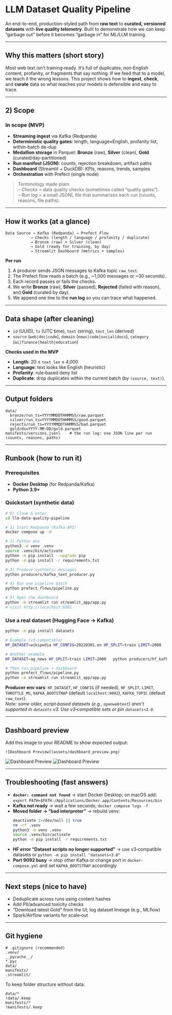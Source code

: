 # LLM Dataset Quality Pipeline

An end-to-end, production-styled path from **raw text** to **curated, versioned datasets** with **live quality telemetry**. Built to demonstrate how we can keep “garbage out” before it becomes “garbage in” for ML/LLM training.

---

## Why this matters (short story)
Most web text isn’t training‑ready. It’s full of duplicates, non‑English content, profanity, or fragments that say nothing. 
If we feed that to a model, we teach it the wrong lessons. This project shows how to **ingest**, **check**, and **curate** data 
so what reaches your models is defensible and easy to trace.

---

## 2) Scope
### In scope (MVP)
- **Streaming ingest** via Kafka (Redpanda)
- **Deterministic quality gates**: length, language≈English, profanity list, within-batch de-dup
- **Medallion storage** in Parquet: **Bronze** (raw), **Silver** (clean), **Gold** (curated/day-partitioned)
- **Run manifest (JSON)**: counts, rejection breakdown, artifact paths
- **Dashboard** (Streamlit + DuckDB): KPIs, reasons, trends, samples
- **Orchestration** with Prefect (single node)

> Terminology made plain:  
> – *Checks* = data quality checks (sometimes called “quality gates”).  
> – *Run log* = a small JSONL file that summarizes each run (counts, reasons, file paths).

---

## How it works (at a glance)
```
Data Source → Kafka (Redpanda) → Prefect Flow
           → Checks (length / language / profanity / duplicate)
           → Bronze (raw) + Silver (clean)
           → Gold (ready for training, by day)
           → Streamlit Dashboard (metrics + samples)
```

**Per run**
1) A producer sends JSON messages to Kafka topic `raw_text`.  
2) The Prefect flow reads a batch (e.g., ~1,000 messages or ~30 seconds).  
3) Each record passes or fails the checks.  
4) We write **Bronze** (raw), **Silver** (passed), **Rejected** (failed with reason), and **Gold** (curated by day).  
5) We append one line to the **run log** so you can trace what happened.

---

## Data shape (after cleaning)
- `id` (UUID), `ts` (UTC time), `text` (string), `text_len` (derived)  
- `source` (`web|doc|code`), `domain` (`news|code|social|docs`), `category` (`ai|finance|health|education`)

**Checks used in the MVP**
- **Length**: 20 ≤ `text_len` ≤ 4,000  
- **Language**: text looks like English (heuristic)  
- **Profanity**: rule‑based deny list  
- **Duplicate**: drop duplicates within the current batch (by `(source, text)`).

---

## Output folders
```
data/
  bronze/run_ts=YYYYMMDDTHHMMSS/raw.parquet
  silver/run_ts=YYYYMMDDTHHMMSS/good.parquet
  rejects/run_ts=YYYYMMDDTHHMMSS/bad.parquet
  gold/ds=YYYY-MM-DD/gold.parquet
manifests/versions.jsonl    # the run log: one JSON line per run (counts, reasons, paths)
```

---

## Runbook (how to run it)

### Prerequisites
- **Docker Desktop** (for Redpanda/Kafka)
- **Python 3.9+**

### Quickstart (synthetic data)
```bash
# 0) Clone & enter
cd llm-data-quality-pipeline

# 1) Start Redpanda (Kafka API)
docker compose up -d

# 2) Python env
python3 -m venv .venv
source .venv/bin/activate
python -m pip install --upgrade pip
python -m pip install -r requirements.txt

# 3) Produce synthetic messages
python producers/kafka_text_producer.py

# 4) Run one pipeline batch
python prefect_flows/pipeline.py

# 5) Open the dashboard
python -m streamlit run streamlit_app/app.py
# visit http://localhost:8501
```

### Use a real dataset (Hugging Face → Kafka)
```bash
python -m pip install datasets

# Example (v3-compatible)
HF_DATASET=wikipedia HF_CONFIG=20220301.en HF_SPLIT=train LIMIT=2000   python producers/hf_kafka_producer.py

# Another example
HF_DATASET=ag_news HF_SPLIT=train LIMIT=2000   python producers/hf_kafka_producer.py

# Then run pipeline + dashboard
python prefect_flows/pipeline.py
python -m streamlit run streamlit_app/app.py
```

**Producer env vars**: `HF_DATASET`, `HF_CONFIG` (if needed), `HF_SPLIT`, `LIMIT`, `THROTTLE_MS`, 
`KAFKA_BOOTSTRAP` (default `localhost:9092`), `KAFKA_TOPIC` (default `raw_text`).  
*Note: some older, script‑based datasets (e.g., `openwebtext`) aren’t supported in `datasets` v3. Use v3‑compatible sets or pin `datasets<3.0`.*

---

## Dashboard preview
Add this image to your README to show expected output:
```
![Dashboard Preview](assets/dashboard_preview.png)
```

![Dashboard Preview](assets/MVP-Screenshot-1.png)
![Dashboard Preview](assets/MVP-Screenshot-2.png)

---

## Troubleshooting (fast answers)
- **`docker: command not found`** → start Docker Desktop; on macOS add:  
  `export PATH=$PATH:/Applications/Docker.app/Contents/Resources/bin`
- **Kafka not ready** → wait a few seconds; `docker compose logs -f`
- **Moved folder → “bad interpreter”** → rebuild venv:
  ```bash
  deactivate 2>/dev/null || true
  rm -rf .venv
  python3 -m venv .venv
  source .venv/bin/activate
  python -m pip install -r requirements.txt
  ```
- **HF error “Dataset scripts no longer supported”** → use v3‑compatible datasets or `python -m pip install "datasets<3.0"`
- **Port 9092 busy** → stop other Kafka or change port in `docker-compose.yml` and set `KAFKA_BOOTSTRAP` accordingly

---

## Next steps (nice to have)
- Deduplicate across runs using content hashes
- Add PII/advanced toxicity checks
- “Download latest Gold” from the UI; log dataset lineage (e.g., MLflow)
- Spark/Airflow variants for scale‑out

---

## Git hygiene
```
# .gitignore (recommended)
.venv/
__pycache__/
*.pyc
data/
manifests/
.streamlit/
```
To keep folder structure without data:
```
data/*
!data/.keep
manifests/*
!manifests/.keep
```
